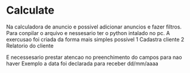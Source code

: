 # Calculate


Na calculadora de anuncio e possivel adicionar anuncios e fazer filtros. Para conpilar o arquivo e nessesario ter o python intalado no pc.
A exercusao foi criada da forma mais simples possivel
1 Cadastra cliente
2 Relatorio do cliente

E necessesario prestar atencao no preenchimento do campos para nao haver 
Exemplo a data foi declarada para receber dd/mm/aaaa



